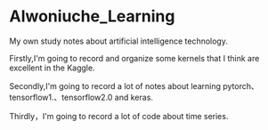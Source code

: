 # AIwoniuche_Learning
My own study notes about artificial intelligence technology.


Firstly,I'm going to record and organize some kernels that I think are excellent in the Kaggle.


Secondly,I'm going to record a lot of notes about learning pytorch、tensorflow1.、tensorflow2.0 and keras.


Thirdly，I'm going to record a lot of code about time series.

